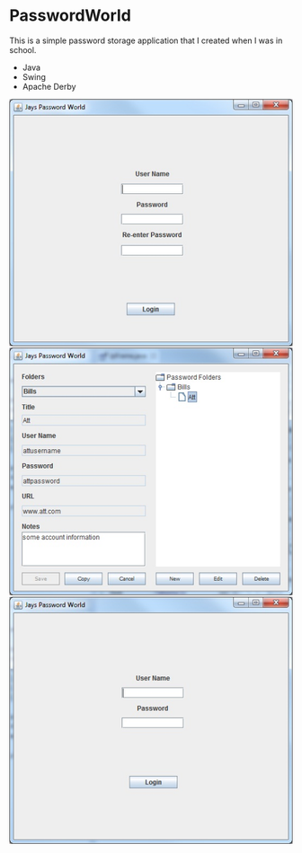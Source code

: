 # PasswordWorld
<p>
    This is a simple password storage application that I created when I was in school.
</p>
<ul>
    <li>
        Java
    </li>
    <li>
        Swing
    </li>
    <li>
        Apache Derby
    </li>
</ul>
<div class="center-images">
    <img class="smaller-image" src="github pictures/FirstLogin.jpg">
    <img class="smaller-image" src="github pictures/MainScreen.jpg">
    <img class="smaller-image" src="github pictures/SecondLogin.jpg">

</div>
